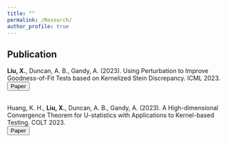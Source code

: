 ```yaml
---
title: ""
permalink: /Research/
author_profile: true
---
```


<h2>Publication</h2> 
<b>Liu, X.</b>, Duncan, A. B., Gandy, A. (2023). 
<text class="pub-title">Using Perturbation to Improve Goodness-of-Fit Tests based on Kernelized Stein Discrepancy</text>. ICML 2023.
<br>
<button type="button" class="btn btn-primary btn-sm" onclick=" window.open('https://arxiv.org/abs/2304.14762','_blank')">Paper</button>
<br>
<br>

Huang, K. H., <b>Liu, X.</b>, Duncan, A. B., Gandy, A. (2023). 
<text class="pub-title">A High-dimensional Convergence Theorem for U-statistics with Applications to Kernel-based Testing</text>. COLT 2023.
<br>
<button type="button" class="btn btn-primary btn-sm" onclick=" window.open('https://arxiv.org/abs/2302.05686','_blank')">Paper</button>
<br>
<br>

